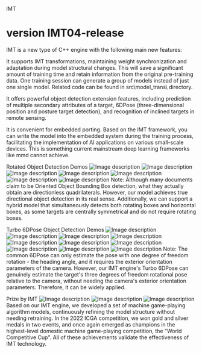 IMT
# version IMT04-release

IMT is a new type of C++ engine with the following main new features:

It supports IMT transformations, maintaining weight synchronization and adaptation during model structural changes. This will save a significant amount of training time and retain information from the original pre-training data. One training session can generate a group of models instead of just one single model. Related code can be found in src\model_trans\ directory.

It offers powerful object detection extension features, including prediction of multiple secondary attributes of a target, 6DPose (three-dimensional position and posture target detection), and recognition of inclined targets in remote sensing.

It is convenient for embedded porting. Based on the IMT framework, you can write the model into the embedded system during the training process, facilitating the implementation of AI applications on various small-scale devices. This is something current mainstream deep learning frameworks like mmd cannot achieve.

Rotated Object Detection Demos
![Image description](demos/dota1.5/1706_P1090_1_0.jpg)
![Image description](demos/dota1.5/31_P0007_62_0.jpg)
![Image description](demos/dota1.5/341_P0179_73_0.jpg)
![Image description](demos/dota1.5/52_P0019_53_0.jpg)
![Image description](demos/dota1.5/1720_P1095_18_0.jpg)
![Image description](demos/dota1.5/1708_P1090_212_0.jpg)
![Image description](demos/dota1.5/1716_P1091_1_0.jpg)
Note: Although many documents claim to be Oriented Object Bounding Box detection, what they actually obtain are directionless quadrilaterals. However, our model achieves true directional object detection in its real sense.
Additionally, we can support a hybrid model that simultaneously detects both rotating boxes and horizontal boxes, as some targets are centrally symmetrical and do not require rotating boxes.

Turbo 6DPose Object Detection Demos
![Image description](demos/6dpose/Turbo6D1.png)
![Image description](demos/6dpose/Turbo6D2.png)
![Image description](demos/6dpose/Turbo6D3.png)
![Image description](demos/6dpose/Turbo6D4.png)
![Image description](demos/6dpose/Turbo6D5.png)
![Image description](demos/6dpose/Turbo6D6.png)
![Image description](demos/6dpose/54[388]-1347.jpg)
![Image description](demos/6dpose/93[1074]-615.jpg)
![Image description](demos/6dpose/131[660]-242.jpg)
![Image description](demos/6dpose/163[1470]-972.jpg)
Note: The common 6DPose can only estimate the pose with one degree of freedom rotation - the heading angle, and it requires the exterior orientation parameters of the camera. However, our IMT engine's Turbo 6DPose can genuinely estimate the target's three degrees of freedom rotational pose relative to the camera, without needing the camera's exterior orientation parameters. Therefore, it can be widely applied.

Prize by IMT
![Image description](demos/Prize/ChineseChessGold.jpg)
![Image description](demos/Prize/DarkChessSilver.jpg)
![Image description](demos/Prize/champion.jpg)
Based on our IMT engine, we developed a set of machine game-playing algorithm models, continuously refining the model structure without needing retraining. In the 2022 ICGA competition, we won gold and silver medals in two events, and once again emerged as champions in the highest-level domestic machine game-playing competition, the "World Competitive Cup". All of these achievements validate the effectiveness of IMT technology.